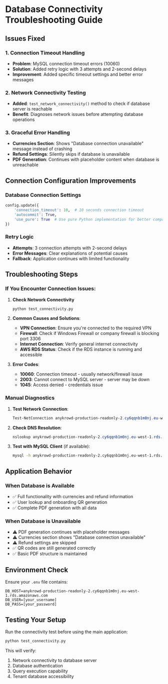 # Database Connectivity Troubleshooting Guide

## Issues Fixed

### 1. Connection Timeout Handling
- **Problem**: MySQL connection timeout errors (10060)
- **Solution**: Added retry logic with 3 attempts and 2-second delays
- **Improvement**: Added specific timeout settings and better error messages

### 2. Network Connectivity Testing
- **Added**: `test_network_connectivity()` method to check if database server is reachable
- **Benefit**: Diagnoses network issues before attempting database operations

### 3. Graceful Error Handling
- **Currencies Section**: Shows "Database connection unavailable" message instead of crashing
- **Refund Settings**: Silently skips if database is unavailable
- **PDF Generation**: Continues with placeholder content when database is unreachable

## Connection Configuration Improvements

### Database Connection Settings
```python
config.update({
    'connection_timeout': 10,  # 10 seconds connection timeout
    'autocommit': True,
    'use_pure': True  # Use pure Python implementation for better compatibility
})
```

### Retry Logic
- **Attempts**: 3 connection attempts with 2-second delays
- **Error Messages**: Clear explanations of potential causes
- **Fallback**: Application continues with limited functionality

## Troubleshooting Steps

### If You Encounter Connection Issues:

1. **Check Network Connectivity**
   ```bash
   python test_connectivity.py
   ```

2. **Common Causes and Solutions**:
   - **VPN Connection**: Ensure you're connected to the required VPN
   - **Firewall**: Check if Windows Firewall or company firewall is blocking port 3306
   - **Internet Connection**: Verify general internet connectivity
   - **AWS RDS Status**: Check if the RDS instance is running and accessible

3. **Error Codes**:
   - **10060**: Connection timeout - usually network/firewall issue
   - **2003**: Cannot connect to MySQL server - server may be down
   - **1045**: Access denied - credentials issue

### Manual Diagnostics

1. **Test Network Connection**:
   ```powershell
   Test-NetConnection anykrowd-production-readonly-2.cy6qqnb1m0nj.eu-west-1.rds.amazonaws.com -Port 3306
   ```

2. **Check DNS Resolution**:
   ```powershell
   nslookup anykrowd-production-readonly-2.cy6qqnb1m0nj.eu-west-1.rds.amazonaws.com
   ```

3. **Test with MySQL Client** (if available):
   ```bash
   mysql -h anykrowd-production-readonly-2.cy6qqnb1m0nj.eu-west-1.rds.amazonaws.com -u [username] -p
   ```

## Application Behavior

### When Database is Available
- ✅ Full functionality with currencies and refund information
- ✅ User lookup and onboarding QR generation
- ✅ Complete PDF generation with all data

### When Database is Unavailable
- ⚠️ PDF generation continues with placeholder messages
- ⚠️ Currencies section shows "Database connection unavailable"
- ⚠️ Refund settings are skipped
- ✅ QR codes are still generated correctly
- ✅ Basic PDF structure is maintained

## Environment Check

Ensure your `.env` file contains:
```
DB_HOST=anykrowd-production-readonly-2.cy6qqnb1m0nj.eu-west-1.rds.amazonaws.com
DB_USER=[your_username]
DB_PASS=[your_password]
```

## Testing Your Setup

Run the connectivity test before using the main application:
```bash
python test_connectivity.py
```

This will verify:
1. Network connectivity to database server
2. Database authentication
3. Query execution capability
4. Tenant database accessibility

